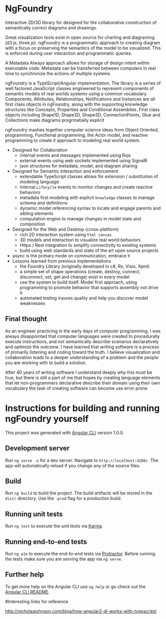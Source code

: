 # NgFoundry

Interactive 2D/3D library for designed for the collaborative construction of semantically correct diagrams and drawings.

Great visualization tools exist in open source for charting and diagraming (d3.js, three.js). ngFoundry is a programmatic approach to creating diagram with a focus on preserving the semantics of the model to be visualized. This is enforced during user interaction and programmatic queries. 

A Metadata Always approach allows for storage of design intent within executable code. Metadata can be transferred between computers in real time to synchronize the actions of multiple systems

ngFoundry is a TypeScript/Angular implementation. The library is a series of well factored JavaScript classes engineered to represent components of semantic models of real worlds systems using a common vocabulary. Components, Attributes, Relationships, Notifications and Instances are all first class objects in ngFoundry, along with the supporting knowledge structures like Concepts, Properties and Conditional Assemblies.  First class objects including Shape1D, Shape2D, Shape3D, ConnectionPoints, Glue and Collections make diagrams progrmatially explicit 

ngFoundry mashes together computer science ideas from Object Oriented, programming, Functional programming, the Actor model, and reactive programming to create it approach to modeling real world system.  



* Designed for Collaboration
  * internal events and messages implemented using Rxjs
  * external events using web sockets implemented using SignalR
  * json structures for metadata, model, and diagram sharing
* Designed for Semantic interaction and enforcement
  * extendable TypeScript classes allows for extension / substitution of modeling language
  * internal `Lifecycle` events to monitor changes and create reactive behaviors 
  * metadata first modeling with explicit `knowledge` classes to manage schema and definitions
  * dynamic model referencing syntax to locate and engage parents and sibling elements
  * computation engine to manage changes in model state and composition
* Designed for the Web and Desktop (cross-platform) 
  * rich 2D interaction system using `html canvas`
  * 3D models and interaction to visualize real world behaviors
  * Https / Rest integration to simplify connectivity to existing systems
  * build using web standards and state of the art open source projects
* async is the primary mode on communication, embrace it
* Lessons learned from previous implementations
  * the Foundry Library (originally developed in c#, Rx, Visio, Xaml)
  * a simple set of shape operations (create, destroy, connect, disconnect, set, get and change) exist in every model
  * use the system to build itself. Model first approach, using programming to promote behavior that supports assembly not drive it
  * automated testing insures quality and help you discover model weaknesses  

## Final thought

As an engineer practicing in the early days of computer programming, I was always disappointed that computer languages were created to procedurally execute instructions, and not semantically describe scenarios declaratively and optimize the outcome. I have learned that writing software is a process of primarily listening and coding toward the truth.  I believe visualization and collaboration leads to a deeper understanding of a problem and the people you are working with to build a solution.

After 40 years of writing software I understand deeply why this must be true, but there is still a part of me that hopes by creating language elements that let non-programmers declarative describe their domain using their own vocabulary the task of creating software can become use error prone    


# Instructions for building and running ngFoundry yourself

This project was generated with [Angular CLI](https://github.com/angular/angular-cli) version 1.0.0.

## Development server

Run `ng serve -o` for a dev server. Navigate to `http://localhost:4200/`. The app will automatically reload if you change any of the source files.


## Build

Run `ng build` to build the project. The build artifacts will be stored in the `dist/` directory. Use the `-prod` flag for a production build.

## Running unit tests

Run `ng test` to execute the unit tests via [Karma](https://karma-runner.github.io).

## Running end-to-end tests

Run `ng e2e` to execute the end-to-end tests via [Protractor](http://www.protractortest.org/).
Before running the tests make sure you are serving the app via `ng serve`.

## Further help

To get more help on the Angular CLI use `ng help` or go check out the [Angular CLI README](https://github.com/angular/angular-cli/blob/master/README.md).


#Interesting links for reference

http://nicholasjohnson.com/blog/how-angular2-di-works-with-typescript/
